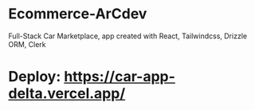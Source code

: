 # Ecommerce-ArCdev

Full-Stack Car Marketplace, app created with React, Tailwindcss, Drizzle ORM, Clerk

# Deploy: https://car-app-delta.vercel.app/
